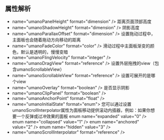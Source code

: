 ## 属性解析
- name="umanoPanelHeight" format="dimension" /> 距离页面顶部高度
- name="umanoShadowHeight" format="dimension" /> 阴影高度
- name="umanoParallaxOffset" format="dimension" /> 设置拖动过程中，主面板也会随着拖动方向移动的距离
- name="umanoFadeColor" format="color" /> 滑动过程中主面板渐变的颜色，默认是透明的，慢慢变暗
- name="umanoFlingVelocity" format="integer" />
- name="umanoDragView" format="reference" /> 设置外层拖拽的view（包含umanoScrollableView）
- name="umanoScrollableView" format="reference" /> 设置可展开的是哪个view
- name="umanoOverlay" format="boolean" /> 是否显示阴影
- name="umanoClipPanel" format="boolean" />
- name="umanoAnchorPoint" format="float" />
- name="umanoInitialState" format="enum"> 您可以通过设置umanoScrollInterpolator属性为面板移动提供滚动内插器，例如：如果你想要一个反弹或过冲效果的面板
        enum name="expanded" value="0" />
        enum name="collapsed" value="1" />
        enum name="anchored" value="2" />
        enum name="hidden" value="3" />
- name="umanoScrollInterpolator" format="reference" />
